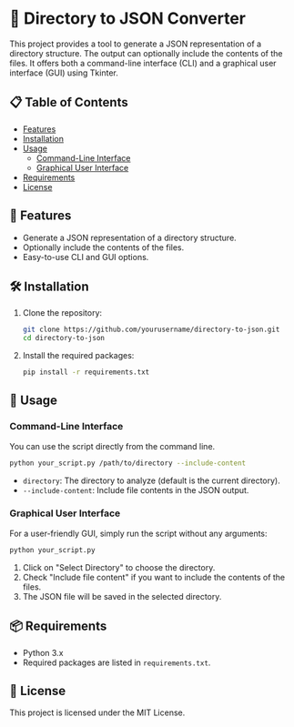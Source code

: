 # 📂 Directory to JSON Converter

This project provides a tool to generate a JSON representation of a directory structure. The output can optionally include the contents of the files. It offers both a command-line interface (CLI) and a graphical user interface (GUI) using Tkinter.

## 📋 Table of Contents

- [Features](#features)
- [Installation](#installation)
- [Usage](#usage)
  - [Command-Line Interface](#command-line-interface)
  - [Graphical User Interface](#graphical-user-interface)
- [Requirements](#requirements)
- [License](#license)

## 🌟 Features

- Generate a JSON representation of a directory structure.
- Optionally include the contents of the files.
- Easy-to-use CLI and GUI options.

## 🛠️ Installation

1. Clone the repository:

    ```bash
    git clone https://github.com/yourusername/directory-to-json.git
    cd directory-to-json
    ```

2. Install the required packages:

    ```bash
    pip install -r requirements.txt
    ```

## 🚀 Usage

### Command-Line Interface

You can use the script directly from the command line.

```bash
python your_script.py /path/to/directory --include-content
```

- `directory`: The directory to analyze (default is the current directory).
- `--include-content`: Include file contents in the JSON output.

### Graphical User Interface

For a user-friendly GUI, simply run the script without any arguments:

```bash
python your_script.py
```

1. Click on "Select Directory" to choose the directory.
2. Check "Include file content" if you want to include the contents of the files.
3. The JSON file will be saved in the selected directory.

## 📦 Requirements

- Python 3.x
- Required packages are listed in `requirements.txt`.

## 📜 License

This project is licensed under the MIT License.

